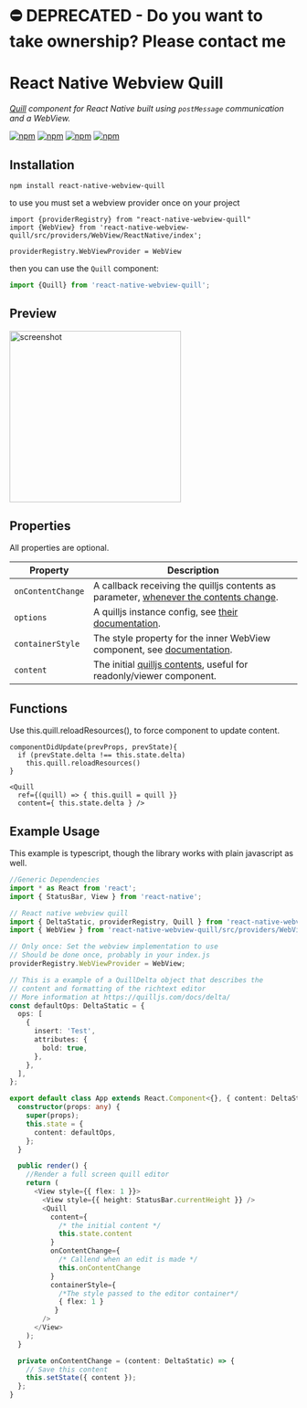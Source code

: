 # ⛔️ DEPRECATED - Do you want to take ownership? Please contact me

# React Native Webview Quill

*[Quill](https://quilljs.com) component for React Native built using
 `postMessage` communication and a WebView.*

 [![npm](https://img.shields.io/npm/v/react-native-webview-quill.svg)](https://www.npmjs.com/package/react-native-webview-quill)
 [![npm](https://img.shields.io/npm/dm/react-native-webview-quill.svg)](https://www.npmjs.com/package/react-native-webview-quill)
 [![npm](https://img.shields.io/npm/dt/react-native-webview-quill.svg)](https://www.npmjs.com/package/react-native-webview-quill)
 [![npm](https://img.shields.io/npm/l/react-native-webview-quill.svg)](https://github.com/react-native-component/react-native-webview-quill/blob/master/LICENSE)

## Installation

~~~
npm install react-native-webview-quill
~~~
to use you must set a webview provider once on your project
~~~
import {providerRegistry} from "react-native-webview-quill"
import {WebView} from 'react-native-webview-quill/src/providers/WebView/ReactNative/index';

providerRegistry.WebViewProvider = WebView
~~~

then you can use the ```Quill``` component:

```javascript
import {Quill} from 'react-native-webview-quill';
```


## Preview

<img src="./docs/0001.png?raw=true" width="300" alt="screenshot"></img>

## Properties
All properties are optional.

| **Property**        | **Description**                                                                                                                                                                                                                                                             |
|---------------------|-------------------------------------------------------------------------------------------------------------------------------------------------------------------------------------------------------------------------------------------------------------------------|
| `onContentChange`  | A callback receiving the quilljs contents as parameter, [whenever the contents change](https://quilljs.com/docs/api/#text-change).                                                                                                                                      |
| `options`            | A quilljs instance config, see [their documentation](https://quilljs.com/docs/configuration/#options).                                                                                                                                                                  |
| `containerStyle`             | The style property for the inner WebView component, see [documentation](https://facebook.github.io/react-native/docs/style.html).                                                                                                                                       |
| `content`          | The initial [quilljs contents](https://quilljs.com/guides/designing-the-delta-format/), useful for readonly/viewer component.                                                                                                                                           |
## Functions

Use this.quill.reloadResources(), to force component to update content.

```
componentDidUpdate(prevProps, prevState){
  if (prevState.delta !== this.state.delta)
    this.quill.reloadResources()
}

<Quill
  ref={(quill) => { this.quill = quill }}
  content={ this.state.delta } />
```

## Example Usage

This example is typescript, though the library works with plain javascript as well.
```typescript
//Generic Dependencies
import * as React from 'react';
import { StatusBar, View } from 'react-native';

// React native webview quill
import { DeltaStatic, providerRegistry, Quill } from 'react-native-webview-quill';
import { WebView } from 'react-native-webview-quill/src/providers/WebView/ReactNative/index';

// Only once: Set the webview implementation to use
// Should be done once, probably in your index.js
providerRegistry.WebViewProvider = WebView;

// This is a example of a QuillDelta object that describes the
// content and formatting of the richtext editor
// More information at https://quilljs.com/docs/delta/
const defaultOps: DeltaStatic = {
  ops: [
    {
      insert: 'Test',
      attributes: {
        bold: true,
      },
    },
  ],
};

export default class App extends React.Component<{}, { content: DeltaStatic }> {
  constructor(props: any) {
    super(props);
    this.state = {
      content: defaultOps,
    };
  }

  public render() {
    //Render a full screen quill editor
    return (
      <View style={{ flex: 1 }}>
        <View style={{ height: StatusBar.currentHeight }} />
        <Quill
          content={
            /* the initial content */
            this.state.content
          }
          onContentChange={
            /* Callend when an edit is made */
            this.onContentChange
          }
          containerStyle={
            /*The style passed to the editor container*/
            { flex: 1 }
           }
        />
      </View>
    );
  }

  private onContentChange = (content: DeltaStatic) => {
    // Save this content
    this.setState({ content });
  };
}

```
